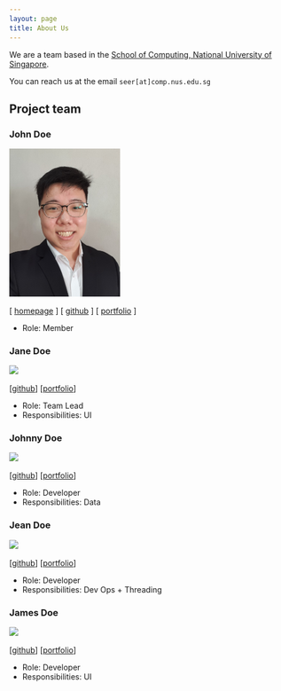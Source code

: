 ```yaml
---
layout: page
title: About Us
---
```


We are a team based in the [School of Computing, National University of Singapore](http://www.comp.nus.edu.sg).

You can reach us at the email `seer[at]comp.nus.edu.sg`

## Project team

### John Doe

<img src="images/festivecat.png" width="200px">

[ [homepage](http://FestiveCat.github.io/) ]
[ [github](https://github.com/FestiveCat) ]
[ [portfolio](team/festivecat.md) ]

* Role: Member

### Jane Doe

<img src="images/johndoe.png" width="200px">

[[github](http://github.com/johndoe)]
[[portfolio](team/festivecat.md)]

* Role: Team Lead
* Responsibilities: UI

### Johnny Doe

<img src="images/johndoe.png" width="200px">

[[github](http://github.com/johndoe)] [[portfolio](team/festivecat.md)]

* Role: Developer
* Responsibilities: Data

### Jean Doe

<img src="images/johndoe.png" width="200px">

[[github](http://github.com/johndoe)]
[[portfolio](team/festivecat.md)]

* Role: Developer
* Responsibilities: Dev Ops + Threading

### James Doe

<img src="images/johndoe.png" width="200px">

[[github](http://github.com/johndoe)]
[[portfolio](team/festivecat.md)]

* Role: Developer
* Responsibilities: UI
